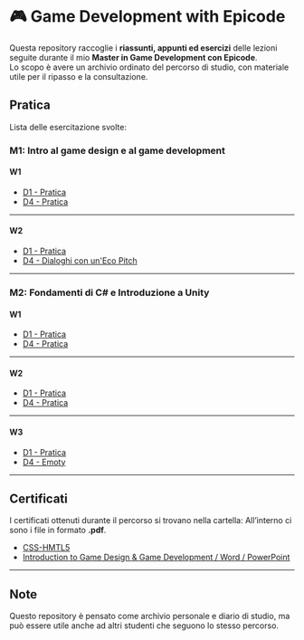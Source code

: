 # 🎮 Game Development with Epicode

Questa repository raccoglie i **riassunti, appunti ed esercizi** delle lezioni seguite durante il mio **Master in Game Development con Epicode**.  
Lo scopo è avere un archivio ordinato del percorso di studio, con materiale utile per il ripasso e la consultazione.

## Pratica

Lista delle esercitazione svolte:

### M1: Intro al game design e al game development

#### W1
- [D1 - Pratica](https://github.com/Mike014/Game-Development-with-Epicode/blob/main/M1/W1/D1/Pratica.ipynb)
- [D4 - Pratica](https://github.com/Mike014/Game-Development-with-Epicode/blob/main/M1/W1/D4/Pratica.ipynb)

---

#### W2
- [D1 - Pratica](https://github.com/Mike014/Game-Development-with-Epicode/blob/main/M1/W2/D1/Pratica.ipynb)
- [D4 - Dialoghi con un'Eco Pitch](https://mike014.github.io/Dialoghi_con_un_eco_Pitch/)

---

### M2: Fondamenti di C# e Introduzione a Unity

#### W1
- [D1 - Pratica](https://github.com/Mike014/m2-g1-lab)
- [D4 - Pratica](https://github.com/Mike014/m2-g1-lab)

---

#### W2
- [D1 - Pratica](https://github.com/Mike014/m2-g2-lab)
- [D4 - Pratica](https://github.com/Mike014/m2-g4-lab)

---

#### W3
- [D1 - Pratica](https://github.com/Mike014/W3-D1-Pratica)
- [D4 - Emoty]()

---

## Certificati
I certificati ottenuti durante il percorso si trovano nella cartella:
All’interno ci sono i file in formato **.pdf**.

- [CSS-HMTL5](Certificati/CSS-HTML5-Epicode.pdf)
- [Introduction to Game Design & Game Development / Word / PowerPoint](https://drive.google.com/file/d/1CYLJZnM2wFFTxdFbwHLAsPb-AuGp-02y/view?usp=sharing)

---

## Note
Questo repository è pensato come archivio personale e diario di studio, ma può essere utile anche ad altri studenti che seguono lo stesso percorso.


